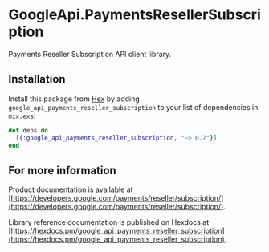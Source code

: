 # GoogleApi.PaymentsResellerSubscription

Payments Reseller Subscription API client library.



## Installation

Install this package from [Hex](https://hex.pm) by adding
`google_api_payments_reseller_subscription` to your list of dependencies in `mix.exs`:

```elixir
def deps do
  [{:google_api_payments_reseller_subscription, "~> 0.7"}]
end
```

## For more information

Product documentation is available at [https://developers.google.com/payments/reseller/subscription/](https://developers.google.com/payments/reseller/subscription/).

Library reference documentation is published on Hexdocs at
[https://hexdocs.pm/google_api_payments_reseller_subscription](https://hexdocs.pm/google_api_payments_reseller_subscription).

